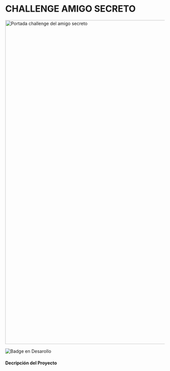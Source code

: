 <h1 align="left">  CHALLENGE AMIGO SECRETO </h1>
<img width="1024" height="1024" alt="Portada challenge del amigo secreto" src="https://github.com/user-attachments/assets/276b86b9-0de0-472a-b019-38711ba17c5b" />

![Badge en Desarollo](https://img.shields.io/badge/STATUS-EN%20DESAROLLO-green)

<h4 align="left">Decripción del Proyecto</h4>
